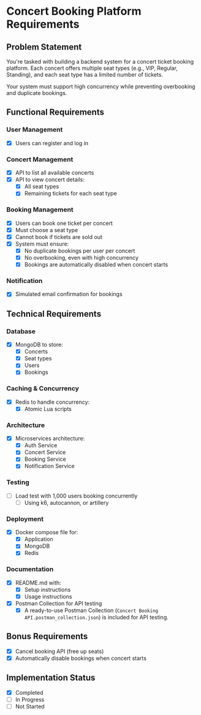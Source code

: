 # Concert Booking Platform Requirements

## Problem Statement
You're tasked with building a backend system for a concert ticket booking platform. Each concert offers multiple seat types (e.g., VIP, Regular, Standing), and each seat type has a limited number of tickets.

Your system must support high concurrency while preventing overbooking and duplicate bookings.

## Functional Requirements

### User Management
- [x] Users can register and log in

### Concert Management
- [x] API to list all available concerts
- [x] API to view concert details:
  - [x] All seat types
  - [x] Remaining tickets for each seat type

### Booking Management
- [x] Users can book one ticket per concert
- [x] Must choose a seat type
- [x] Cannot book if tickets are sold out
- [x] System must ensure:
  - [x] No duplicate bookings per user per concert
  - [x] No overbooking, even with high concurrency
  - [x] Bookings are automatically disabled when concert starts

### Notification
- [x] Simulated email confirmation for bookings

## Technical Requirements

### Database
- [x] MongoDB to store:
  - [x] Concerts
  - [x] Seat types
  - [x] Users
  - [x] Bookings

### Caching & Concurrency
- [x] Redis to handle concurrency:
  - [x] Atomic Lua scripts

### Architecture
- [x] Microservices architecture:
  - [x] Auth Service
  - [x] Concert Service
  - [x] Booking Service
  - [x] Notification Service

### Testing
- [ ] Load test with 1,000 users booking concurrently
  - [ ] Using k6, autocannon, or artillery

### Deployment
- [x] Docker compose file for:
  - [x] Application
  - [x] MongoDB
  - [x] Redis

### Documentation
- [x] README.md with:
  - [x] Setup instructions
  - [x] Usage instructions
- [x] Postman Collection for API testing
  - [x] A ready-to-use Postman Collection (`Concert Booking API.postman_collection.json`) is included for API testing.

## Bonus Requirements
- [x] Cancel booking API (free up seats)
- [x] Automatically disable bookings when concert starts

## Implementation Status
- [x] Completed
- [ ] In Progress
- [ ] Not Started 